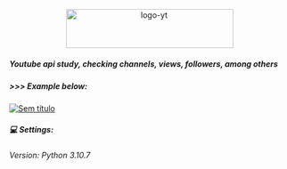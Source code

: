 <div align="center">
<img src="https://upload.wikimedia.org/wikipedia/commons/thumb/b/b8/YouTube_Logo_2017.svg/1024px-YouTube_Logo_2017.svg.png" alt="logo-yt" style ="width:300px;height:70px">
</div>

##### Youtube api study, checking channels, views, followers, among others

##### >>> Example below:

<a href="https://im.ge/i/a7jSaM"><img src="https://i.im.ge/2023/02/03/a7jSaM.Sem-titulo.png" alt="Sem título" border="0"></a>

##### 💻 Settings: 
###### Version: Python 3.10.7
